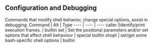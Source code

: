 ## Configuration and Debugging
Commands that modify shell behavior, change special options, assist in debugging. 
Command | Alt |	Type
---- | ---- | ----
caller	|Identify/print execution frames. | builtin
set	| Set the positional parameters and/or set options that affect shell behaviour	| 	special builtin
shopt |	set/get some bash-specific shell options | builtin 
